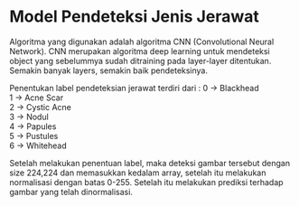 # Model Pendeteksi Jenis Jerawat

Algoritma yang digunakan adalah algoritma CNN (Convolutional Neural Network). CNN merupakan algoritma deep learning untuk mendeteksi object yang sebelummya sudah ditraining pada
layer-layer ditentukan. Semakin banyak layers, semakin baik pendeteksinya.


Penentukan label pendeteksian jerawat terdiri dari :
0 -> Blackhead <br>
1 -> Acne Scar <br>
2 -> Cystic Acne <br>
3 -> Nodul <br>
4 -> Papules <br>
5 -> Pustules <br>
6 -> Whitehead <br>

Setelah melakukan penentuan label, maka deteksi gambar tersebut dengan size 224,224 dan memasukkan kedalam array, setelah itu melakukan normalisasi dengan batas 0-255.
Setelah itu melakukan prediksi terhadap gambar yang telah dinormalisasi.
